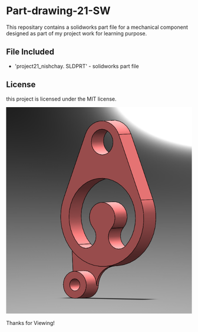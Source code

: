 # Part-drawing-21-SW
This repositary contains a solidworks part file for a mechanical component designed as part of my project work for learning purpose.


## File Included
- 'project21_nishchay.  SLDPRT' -
solidworks part file
## License
this project is licensed under the MIT license.

![Part Drawing Preview](part21.png)

Thanks for Viewing!
